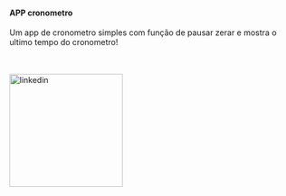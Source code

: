 
<h4 align="left">APP cronometro</h4>

Um app  de cronometro simples com função de pausar zerar e mostra o ultimo tempo do cronometro! 

<br/>

</br>

 <img width="200px" src="https://user-images.githubusercontent.com/54562789/161402625-d43403b8-115c-48b6-870b-ec3a67b23852.png" alt="linkedin" style="vertical-align:top;">

